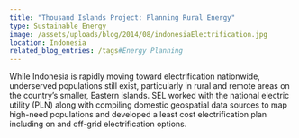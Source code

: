 ```yaml
---
title: "Thousand Islands Project: Planning Rural Energy"
type: Sustainable Energy
image: /assets/uploads/blog/2014/08/indonesiaElectrification.jpg
location: Indonesia
related_blog_entries: /tags#Energy Planning
---
```

While Indonesia is rapidly moving toward electrification nationwide, underserved populations still exist, particularly in rural and remote areas on the country’s smaller, Eastern islands. SEL worked with the national electric utility (PLN) along with compiling domestic geospatial data sources to map high-need populations and developed a least cost electrification plan including on and off-grid electrification options.
